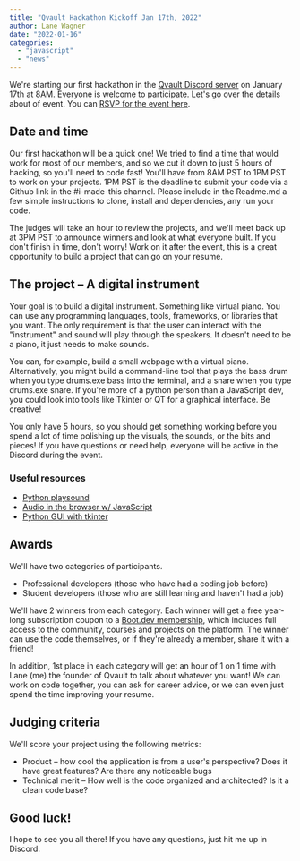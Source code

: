```yaml
---
title: "Qvault Hackathon Kickoff Jan 17th, 2022"
author: Lane Wagner
date: "2022-01-16"
categories: 
  - "javascript"
  - "news"
---
```


We're starting our first hackathon in the [Qvault Discord server](https://discord.gg/EEkFwbv) on January 17th at 8AM. Everyone is welcome to participate. Let's go over the details about of event. You can [RSVP for the event here](https://discord.gg/7yQk62cZG9?event=930301125284999239).

## Date and time

Our first hackathon will be a quick one! We tried to find a time that would work for most of our members, and so we cut it down to just 5 hours of hacking, so you'll need to code fast! You'll have from 8AM PST to 1PM PST to work on your projects. 1PM PST is the deadline to submit your code via a Github link in the #i-made-this channel. Please include in the Readme.md a few simple instructions to clone, install and dependencies, any run your code.

The judges will take an hour to review the projects, and we'll meet back up at 3PM PST to announce winners and look at what everyone built. If you don't finish in time, don't worry! Work on it after the event, this is a great opportunity to build a project that can go on your resume.

## The project – A digital instrument

Your goal is to build a digital instrument. Something like virtual piano. You can use any programming languages, tools, frameworks, or libraries that you want. The only requirement is that the user can interact with the "instrument" and sound will play through the speakers. It doesn't need to be a piano, it just needs to make sounds.

You can, for example, build a small webpage with a virtual piano. Alternatively, you might build a command-line tool that plays the bass drum when you type drums.exe bass into the terminal, and a snare when you type drums.exe snare. If you're more of a python person than a JavaScript dev, you could look into tools like Tkinter or QT for a graphical interface. Be creative!

You only have 5 hours, so you should get something working before you spend a lot of time polishing up the visuals, the sounds, or the bits and pieces! If you have questions or need help, everyone will be active in the Discord during the event.

### Useful resources

* [Python playsound](https://pypi.org/project/playsound/)
* [Audio in the browser w/ JavaScript](https://developer.mozilla.org/en-US/docs/Web/API/HTMLAudioElement/Audio)
* [Python GUI with tkinter](https://docs.python.org/3/library/tkinter.html)

## Awards

We'll have two categories of participants.

* Professional developers (those who have had a coding job before)
* Student developers (those who are still learning and haven't had a job)

We'll have 2 winners from each category. Each winner will get a free year-long subscription coupon to a [Boot.dev membership](https://boot.dev/pricing), which includes full access to the community, courses and projects on the platform. The winner can use the code themselves, or if they're already a member, share it with a friend!

In addition, 1st place in each category will get an hour of 1 on 1 time with Lane (me) the founder of Qvault to talk about whatever you want! We can work on code together, you can ask for career advice, or we can even just spend the time improving your resume.

## Judging criteria

We'll score your project using the following metrics:

* Product – how cool the application is from a user's perspective? Does it have great features? Are there any noticeable bugs
* Technical merit – How well is the code organized and architected? Is it a clean code base?

## Good luck!

I hope to see you all there! If you have any questions, just hit me up in Discord.
